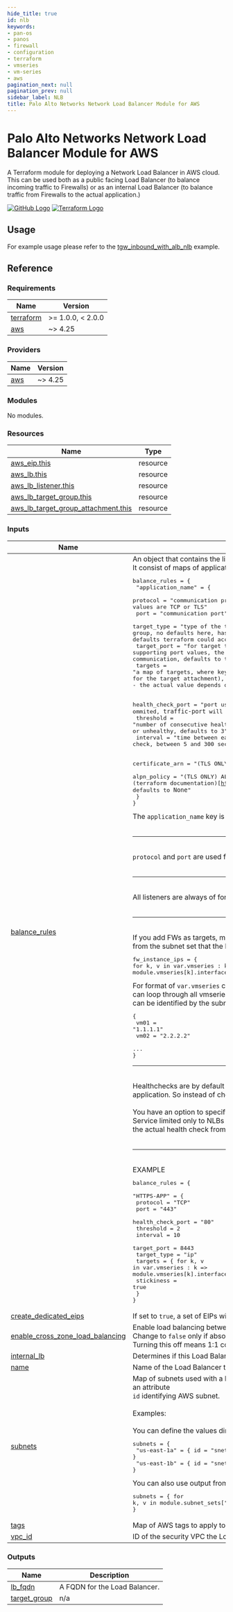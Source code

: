 ```yaml
---
hide_title: true
id: nlb
keywords:
- pan-os
- panos
- firewall
- configuration
- terraform
- vmseries
- vm-series
- aws
pagination_next: null
pagination_prev: null
sidebar_label: NLB
title: Palo Alto Networks Network Load Balancer Module for AWS
---
```


# Palo Alto Networks Network Load Balancer Module for AWS

A Terraform module for deploying a Network Load Balancer in AWS cloud. This can be used both as a public facing Load Balancer (to balance incoming traffic to Firewalls) or as an internal Load Balancer (to balance traffic from Firewalls to the actual application.)

[![GitHub Logo](/img/view_on_github.png)](https://github.com/PaloAltoNetworks/terraform-aws-vmseries-modules/tree/main/examples/nlb) [![Terraform Logo](/img/view_on_terraform_registry.png)](https://registry.terraform.io/modules/PaloAltoNetworks/vmseries-modules/aws/latest/examples/nlb)

## Usage

For example usage please refer to the [tgw_inbound_with_alb_nlb](https://registry.terraform.io/modules/PaloAltoNetworks/vmseries-modules/aws/latest/examples/tgw_inbound_with_alb_nlb) example.

## Reference
<!-- BEGINNING OF PRE-COMMIT-TERRAFORM DOCS HOOK -->
### Requirements

| Name | Version |
|------|---------|
| <a name="requirement_terraform"></a> [terraform](#requirement\_terraform) | >= 1.0.0, < 2.0.0 |
| <a name="requirement_aws"></a> [aws](#requirement\_aws) | ~> 4.25 |

### Providers

| Name | Version |
|------|---------|
| <a name="provider_aws"></a> [aws](#provider\_aws) | ~> 4.25 |

### Modules

No modules.

### Resources

| Name | Type |
|------|------|
| [aws_eip.this](https://registry.terraform.io/providers/hashicorp/aws/latest/docs/resources/eip) | resource |
| [aws_lb.this](https://registry.terraform.io/providers/hashicorp/aws/latest/docs/resources/lb) | resource |
| [aws_lb_listener.this](https://registry.terraform.io/providers/hashicorp/aws/latest/docs/resources/lb_listener) | resource |
| [aws_lb_target_group.this](https://registry.terraform.io/providers/hashicorp/aws/latest/docs/resources/lb_target_group) | resource |
| [aws_lb_target_group_attachment.this](https://registry.terraform.io/providers/hashicorp/aws/latest/docs/resources/lb_target_group_attachment) | resource |

### Inputs

| Name | Description | Type | Default | Required |
|------|-------------|------|---------|:--------:|
| <a name="input_balance_rules"></a> [balance\_rules](#input\_balance\_rules) | An object that contains the listener, target group, and health check configuration. <br />It consist of maps of applications like follows:<pre>balance\_rules = {<br />  "application\_name" = {<br />    protocol            = "communication protocol, since this is a NLB module accepted values are TCP or TLS"<br />    port                = "communication port"<br />    target\_type         = "type of the target that will be attached to a target group, no defaults here, has to be provided explicitly (regardless the defaults terraform could accept)"<br />    target\_port         = "for target types supporting port values, the port number on which the target accepts communication, defaults to the communication port value"<br />    targets             = "a map of targets, where key is the target name (used to create a name for the target attachment), value is the target ID (IP, resource ID, etc - the actual value depends on the target type)"<br /><br />    health\_check\_port   = "port used by the target group healthcheck, if ommited, `traffic-port` will be used"<br />    threshold           = "number of consecutive health checks before considering target healthy or unhealthy, defaults to 3"<br />    interval            = "time between each health check, between 5 and 300 seconds, defaults to 30s"<br /><br />    certificate\_arn     = "(TLS ONLY) this is the arn of a certificate"<br />    alpn\_policy         = "(TLS ONLY) ALPN policy name, for possible values check (terraform documentation)[https://registry.terraform.io/providers/hashicorp/aws/latest/docs/resources/lb\_listener#alpn\_policy], defaults to `None`"<br />  }<br />}</pre>The `application_name` key is valid only for letters, numbers and a dash (`-`) - that's an AWS limitation.<br /><br /><hr /><br />`protocol` and `port` are used for `listener`, `target group` and `target group attachment`. Partially also for health checks (see below).<br /><br /><hr /><br />All listeners are always of forward action.<br /><br /><hr /><br />If you add FWs as targets, make sure you use `target_type = "ip"` and you provide the correct FW IPs in `target` map. IPs should be from the subnet set that the Load Balancer was created in. An example on how to feed this variable with data:<pre>fw\_instance\_ips = { for k, v in var.vmseries : k => module.vmseries[k].interfaces["untrust"].private\_ip }</pre>For format of `var.vmseries` check the (`vmseries` module)[../vmseries/README.md]. The key is the VM name. By using those keys, we can loop through all vmseries modules and take the private IP from the interface that is assigned to the subnet we require. The subnet can be identified by the subnet set name (like above). In other words, the `for` loop returns the following map:<pre>{<br />  vm01 = "1.1.1.1"<br />  vm02 = "2.2.2.2"<br />  ...<br />}</pre><hr /><br />Healthchecks are by default of type TCP. Reason for that is the fact, that HTTP requests might flow through the FW to the actual application. So instead of checking the status of the FW we might check the status of the application.<br /><br />You have an option to specify a health check port. This way you can set up a Management Profile with an Administrative Management Service limited only to NLBs private IPs and use a port for that service as the health check port. This way you make sure you separate the actual health check from the application rule's port.<br /><br /><hr /><br />EXAMPLE<pre>balance\_rules = {<br />  "HTTPS-APP" = {<br />    protocol          = "TCP"<br />    port              = "443"<br />    health\_check\_port = "80"<br />    threshold         = 2<br />    interval          = 10<br />    target\_port       = 8443<br />    target\_type       = "ip"<br />    targets           = { for k, v in var.vmseries : k => module.vmseries[k].interfaces["untrust"].private\_ip }<br />    stickiness        = true<br />  }<br />}</pre> | `any` | n/a | yes |
| <a name="input_create_dedicated_eips"></a> [create\_dedicated\_eips](#input\_create\_dedicated\_eips) | If set to `true`, a set of EIPs will be created for each zone/subnet. Otherwise AWS will handle IP management. | `bool` | `false` | no |
| <a name="input_enable_cross_zone_load_balancing"></a> [enable\_cross\_zone\_load\_balancing](#input\_enable\_cross\_zone\_load\_balancing) | Enable load balancing between instances in different AZs. Defaults to `true`. <br />Change to `false` only if absolutely necessary. By default, there is only one FW in each AZ. <br />Turning this off means 1:1 correlation between a public IP assigned to an AZ and a FW deployed in that AZ. | `bool` | `true` | no |
| <a name="input_internal_lb"></a> [internal\_lb](#input\_internal\_lb) | Determines if this Load Balancer will be a public (default) or an internal one. | `bool` | `false` | no |
| <a name="input_name"></a> [name](#input\_name) | Name of the Load Balancer to be created, must be less or equal to 32 char. | `string` | n/a | yes |
| <a name="input_subnets"></a> [subnets](#input\_subnets) | Map of subnets used with a Network Load Balancer. Each map's key is the availability zone name and the value is an object that has an attribute<br />`id` identifying AWS subnet.<br /><br />Examples:<br /><br />You can define the values directly:<pre>subnets = {<br />  "us-east-1a" = { id = "snet-123007" }<br />  "us-east-1b" = { id = "snet-123008" }<br />}</pre>You can also use output from the `subnet_sets` module:<pre>subnets        = { for k, v in module.subnet\_sets["untrust"].subnets : k => { id = v.id } }</pre> | <pre>map(object({<br />    id = string<br />  }))</pre> | n/a | yes |
| <a name="input_tags"></a> [tags](#input\_tags) | Map of AWS tags to apply to all the created resources. | `map(string)` | `{}` | no |
| <a name="input_vpc_id"></a> [vpc\_id](#input\_vpc\_id) | ID of the security VPC the Load Balancer should be created in. | `string` | n/a | yes |

### Outputs

| Name | Description |
|------|-------------|
| <a name="output_lb_fqdn"></a> [lb\_fqdn](#output\_lb\_fqdn) | A FQDN for the Load Balancer. |
| <a name="output_target_group"></a> [target\_group](#output\_target\_group) | n/a |
<!-- END OF PRE-COMMIT-TERRAFORM DOCS HOOK -->